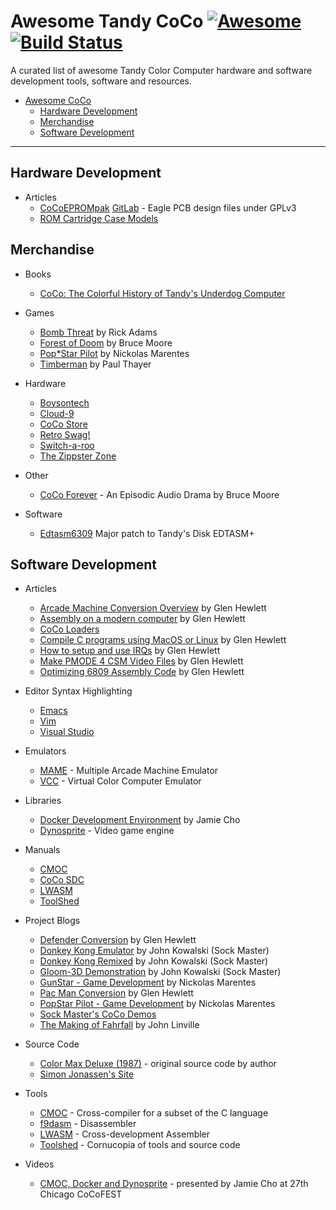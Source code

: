 # Awesome Tandy CoCo [![Awesome](https://awesome.re/badge-flat.svg)](https://awesome.re) [![Build Status](https://travis-ci.org/dougmasten/awesome-coco.svg?branch=master)](https://travis-ci.org/dougmasten/awesome-coco)

A curated list of awesome Tandy Color Computer hardware and software development tools, software and resources.

- [Awesome CoCo](#awesome-coco)
    - [Hardware Development](#hardware-development)
    - [Merchandise](#merchandise)
    - [Software Development](#software-development)

- - -

## Hardware Development

* Articles
    * [CoCoEPROMpak](http://www.nf6x.net/2013/10/cocoeprompak/) [GitLab](https://gitlab.com/NF6X_Retrocomputing/CoCoEPROMpak) - Eagle PCB design files under GPLv3
    * [ROM Cartridge Case Models](https://gitlab.com/NF6X_Retrocomputing/CoCoProgramPakCases)

## Merchandise

* Books
    * [CoCo: The Colorful History of Tandy's Underdog Computer](https://www.amazon.com/CoCo-Colorful-History-Underdog-Computer/dp/1466592478)

* Games
    * [Bomb Threat](http://rickadams.org/bombthreat/) by Rick Adams
    * [Forest of Doom](http://fod.gracenote.ca/) by Bruce Moore
    * [Pop\*Star Pilot](http://www.nickmarentes.com/ProjectArchive/popstar.html) by Nickolas Marentes
    * [Timberman](http://8bit256.com/dvds/) by Paul Thayer

* Hardware
    * [Boysontech](https://boysontech.com/marketplace)
    * [Cloud-9](http://www.cloud9tech.com/)
    * [CoCo Store](https://www.colorcomputerstore.com)
    * [Retro Swag!](http://8bit256.com)
    * [Switch-a-roo](https://cocomanbiz.wordpress.com/)
    * [The Zippster Zone](https://thezippsterzone.com)

* Other
    * [CoCo Forever](http://cocoforever.gracenote.ca/) - An Episodic Audio Drama by Bruce Moore

* Software
    * [Edtasm6309](http://aaronwolfe.com/robert.gault/Coco/Sales/Edtasm6309.htm) Major patch to Tandy's Disk EDTASM+

## Software Development

* Articles
    * [Arcade Machine Conversion Overview](https://nowhereman999.wordpress.com/2018/01/20/arcade-machine-conversion-to-the-coco-overview/) by Glen Hewlett
    * [Assembly on a modern computer](https://nowhereman999.wordpress.com/2017/06/19/coco-6809-assembly-on-a-modern-computer/) by Glen Hewlett
    * [CoCo Loaders](http://lost.l-w.ca/0x05/wp-content/uploads/2010/02/Coco-Loaders.pdf)
    * [Compile C programs using MacOS or Linux](https://nowhereman999.wordpress.com/2016/11/08/compiling-c-programs-for-the-old-radio-shack-trs-80-color-computer-running-under-rsdos-using-macos-or-linux/) by Glen Hewlett
    * [How to setup and use IRQs](https://nowhereman999.wordpress.com/2017/11/17/how-to-setup-and-use-irqs-on-the-trs-80-color-computer-part-1-what-is-an-irq-and-when-would-i-use-it/) by Glen Hewlett
    * [Make PMODE 4 CSM Video Files](https://nowhereman999.wordpress.com/2017/07/31/how-to-make-pmode-4-csm-video-files-for-the-coco-trs-80-color-computer/) by Glen Hewlett
    * [Optimizing 6809 Assembly Code](https://nowhereman999.wordpress.com/2017/09/14/optimizing-6809-assembly-code-part-1-quick-and-easy-changes-to-speedup-your-code/) by Glen Hewlett

* Editor Syntax Highlighting
    * [Emacs](https://gitlab.com/NF6X_Retrocomputing/lwasm-mode)
    * [Vim](https://github.com/74hc595/Ultim809/blob/master/code/as6809.vim)
    * [Visual Studio](https://marketplace.visualstudio.com/items?itemName=Tandy.6x09-assembly)

* Emulators
    * [MAME](http://www.mamedev.org/release.html) - Multiple Arcade Machine Emulator
    * [VCC](https://github.com/VCCE/VCC/releases) - Virtual Color Computer Emulator

* Libraries
    * [Docker Development Environment](https://github.com/jamieleecho/coco-dev) by Jamie Cho
    * [Dynosprite](https://github.com/richard42/dynosprite) - Video game engine

* Manuals
    * [CMOC](https://perso.b2b2c.ca/~sarrazip/dev/cmoc-manual.html)
    * [CoCo SDC](https://goo.gl/bZ9ebS)
    * [LWASM](http://lwtools.projects.l-w.ca/manual/manual.pdf)
    * [ToolShed](http://toolshed.sourceforge.net/ToolShed.html)

* Project Blogs
    * [Defender Conversion](https://nowhereman999.wordpress.com/2017/12/31/defender-conversion-for-the-coco-3-part-1/) by Glen Hewlett
    * [Donkey Kong Emulator](http://users.axess.com/twilight/sock/dk/index.html) by John Kowalski (Sock Master)
    * [Donkey Kong Remixed](http://users.axess.com/twilight/sock/dkremix/index.html) by John Kowalski (Sock Master)
    * [Gloom-3D Demonstration](http://users.axess.com/twilight/sock/gloom/gloom.html) by John Kowalski (Sock Master)
    * [GunStar - Game Development](http://www.nickmarentes.com/Gunstar/index.html) by Nickolas Marentes
    * [Pac Man Conversion](https://nowhereman999.wordpress.com/2016/12/29/zilog-z80-to-motorola-6809-transcode-part-001/) by Glen Hewlett
    * [PopStar Pilot - Game Development](http://www.nickmarentes.com/PopstarPilot/index.html) by Nickolas Marentes
    * [Sock Master's CoCo Demos](http://users.axess.com/twilight/sock/cocofile/demo.html)
    * [The Making of Fahrfall](http://fahrfall.blogspot.com/) by John Linville

* Source Code
    * [Color Max Deluxe (1987)](https://github.com/milliluk/colormax) - original source code by author
    * [Simon Jonassen's Site](http://www.roust-it.dk/coco/)

* Tools
    * [CMOC](https://perso.b2b2c.ca/~sarrazip/dev/cmoc.html) - Cross-compiler for a subset of the C language
    * [f9dasm](https://github.com/Arakula/f9dasm) - Disassembler
    * [LWASM](http://lwtools.projects.l-w.ca/) - Cross-development Assembler
    * [Toolshed](https://github.com/boisy/toolshed) - Cornucopia of tools and source code

* Videos
    * [CMOC, Docker and Dynosprite](https://youtu.be/zn_iLt9j900) - presented by Jamie Cho at 27th Chicago CoCoFEST
